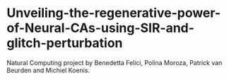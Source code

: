 # Unveiling-the-regenerative-power-of-Neural-CAs-using-SIR-and-glitch-perturbation
Natural Computing project by Benedetta Felici, Polina Moroza, Patrick van Beurden and Michiel Koenis.
